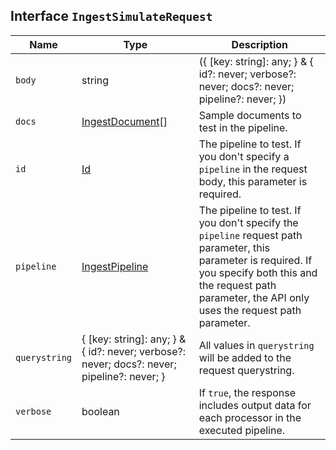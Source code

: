 ## Interface `IngestSimulateRequest`

| Name | Type | Description |
| - | - | - |
| `body` | string | ({ [key: string]: any; } & { id?: never; verbose?: never; docs?: never; pipeline?: never; }) | All values in `body` will be added to the request body. |
| `docs` | [IngestDocument](./IngestDocument.md)[] | Sample documents to test in the pipeline. |
| `id` | [Id](./Id.md) | The pipeline to test. If you don't specify a `pipeline` in the request body, this parameter is required. |
| `pipeline` | [IngestPipeline](./IngestPipeline.md) | The pipeline to test. If you don't specify the `pipeline` request path parameter, this parameter is required. If you specify both this and the request path parameter, the API only uses the request path parameter. |
| `querystring` | { [key: string]: any; } & { id?: never; verbose?: never; docs?: never; pipeline?: never; } | All values in `querystring` will be added to the request querystring. |
| `verbose` | boolean | If `true`, the response includes output data for each processor in the executed pipeline. |
